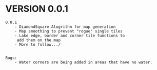
# VERSION 0.0.1

    0.0.1 
        - DiamondSquare Alogrithm for map generation
        - Map smoothing to prevent "rogue" single tiles
        - Lake edge, border and corner tile functions to
         add them on the map
        - More to follow.../
    
    
    Bugs:
        - Water corners are being added in areas that have no water.
